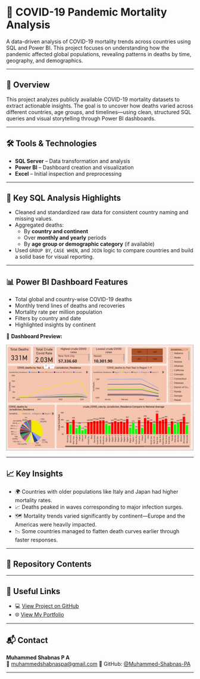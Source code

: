 # 🦠 COVID-19 Pandemic Mortality Analysis

A data-driven analysis of COVID-19 mortality trends across countries using SQL and Power BI. This project focuses on understanding how the pandemic affected global populations, revealing patterns in deaths by time, geography, and demographics.

---

## 📌 Overview

This project analyzes publicly available COVID-19 mortality datasets to extract actionable insights. The goal is to uncover how deaths varied across different countries, age groups, and timelines—using clean, structured SQL queries and visual storytelling through Power BI dashboards.

---

## 🛠 Tools & Technologies

- **SQL Server** – Data transformation and analysis
- **Power BI** – Dashboard creation and visualization
- **Excel** – Initial inspection and preprocessing

---

## 🧠 Key SQL Analysis Highlights

- Cleaned and standardized raw data for consistent country naming and missing values.
- Aggregated deaths:
  - By **country and continent**
  - Over **monthly and yearly** periods
  - By **age group or demographic category** (if available)
- Used `GROUP BY`, `CASE WHEN`, and `JOIN` logic to compare countries and build a solid base for visual reporting.

---

## 📊 Power BI Dashboard Features

- Total global and country-wise COVID-19 deaths
- Monthly trend lines of deaths and recoveries
- Mortality rate per million population
- Filters by country and date
- Highlighted insights by continent

📸 **Dashboard Preview:**

![COVID-19 Dashboard](dashboard.png)

---

## 📈 Key Insights

- 🌍 Countries with older populations like Italy and Japan had higher mortality rates.
- 📈 Deaths peaked in waves corresponding to major infection surges.
- 🗺️ Mortality trends varied significantly by continent—Europe and the Americas were heavily impacted.
- 📉 Some countries managed to flatten death curves earlier through faster responses.

---

## 📁 Repository Contents


---

## 🔗 Useful Links

- 💻 [View Project on GitHub](https://github.com/Muhammed-Shabnas-PA/COVID-19-Pandemic-Mortality-Analysis)
- 🌐 [View My Portfolio](https://datascienceportfol.io/muhammedshabnaspa)

---

## 📬 Contact

**Muhammed Shabnas P A**  
📧 muhammedshabnaspa@gmail.com
🔗 GitHub: [@Muhammed-Shabnas-PA](https://github.com/Muhammed-Shabnas-PA)

---
